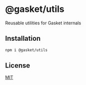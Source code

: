 # @gasket/utils

Reusable utilities for Gasket internals

## Installation

```bash
npm i @gasket/utils
```

## License

[MIT](./LICENSE.md)
